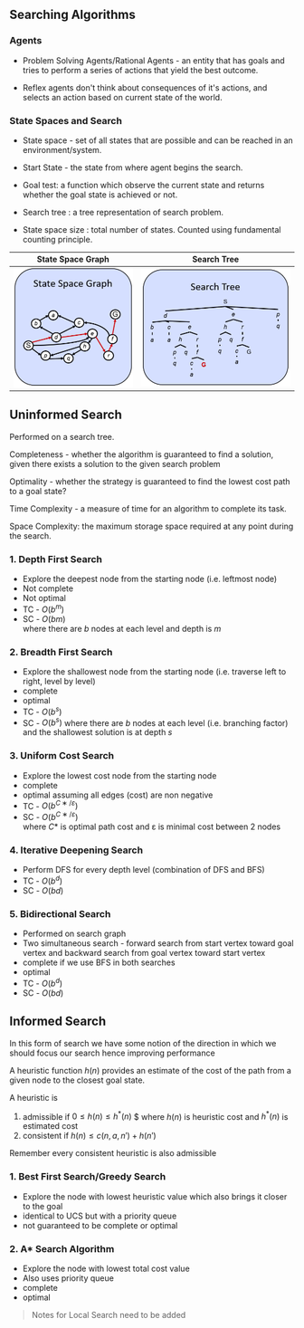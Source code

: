 ## Searching Algorithms

### Agents

- Problem Solving Agents/Rational Agents - an entity that has goals and tries to perform a series of actions that yield the best outcome.

- Reflex agents don't think about consequences of it's actions, and selects an action based on current state of the world.

### State Spaces and Search

- State space - set of all states that are possible and can be reached in an environment/system.

- Start State - the state from where agent begins the search.

- Goal test: a function which observe the current state and returns whether the goal state is achieved or not.

- Search tree : a tree representation of search problem.

- State space size : total number of states. Counted using fundamental counting principle.

| State Space Graph  | Search Tree |
|-|-|
| ![State space graph](assets/State%20space%20graph.png)  | ![Search tree](assets/Search%20tree.png) |

## Uninformed Search 

Performed on a search tree.

Completeness - whether the algorithm is guaranteed to find a solution, given there exists a solution to the given search problem

Optimality - whether the strategy is guaranteed to find the lowest cost path to a goal state?

Time Complexity - a measure of time for an algorithm to complete its task.

Space Complexity: the maximum storage space required at any point during the search.

### 1. Depth First Search  
- Explore the deepest node from the starting node (i.e. leftmost node)
- Not complete  
- Not optimal  
- TC - $O(b^m)$  
- SC - $O(bm)$  
where there are $b$ nodes at each level and depth is $m$

### 2. Breadth First Search
- Explore the shallowest node from the starting node (i.e. traverse left to right, level by level)
- complete
- optimal
- TC - $O(b^s)$
- SC - $O(b^s)$
where there are $b$ nodes at each level (i.e. branching factor) and the shallowest solution is at depth $s$

### 3. Uniform Cost Search
- Explore the lowest cost node from the starting node
- complete
- optimal assuming all edges (cost) are non negative
- TC - $O(b^{C∗/ε})$  
- SC - $O(b^{C∗/ε})$  
where $C*$ is optimal path cost and ε is minimal cost between 2 nodes

### 4. Iterative Deepening Search
- Perform DFS for every depth level (combination of DFS and BFS)
- TC - $O(b^d)$
- SC - $O(bd)$

### 5. Bidirectional Search  
- Performed on search graph
- Two simultaneous search - forward search from start vertex toward goal vertex and backward search from goal vertex toward start vertex
- complete if we use BFS in both searches
- optimal
- TC - $O(b^d)$
- SC - $O(bd)$


## Informed Search

In this form of search we have some notion of the direction in which we should focus our search hence improving performance

A heuristic function $h(n)$ provides an estimate of the cost of the path from a given node to the closest goal state.

A heuristic is
1. admissible if $0 ≤ h(n) ≤ h^*(n)$ $ where $h(n)$ is heuristic cost and $h^*(n)$ is estimated cost 
2. consistent if $h(n) ≤ c(n,a,n') + h(n')$ 

Remember every consistent heuristic is also admissible

### 1. Best First Search/Greedy Search
- Explore the node with lowest heuristic value which also brings it closer to the goal
- identical to UCS but with a priority queue 
- not guaranteed to be complete or optimal

### 2. A* Search Algorithm
- Explore the node with lowest total cost value 
- Also uses priority queue
- complete
- optimal

> Notes for Local Search need to be added
